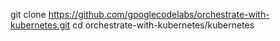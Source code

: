 
git clone https://github.com/googlecodelabs/orchestrate-with-kubernetes.git
cd orchestrate-with-kubernetes/kubernetes

